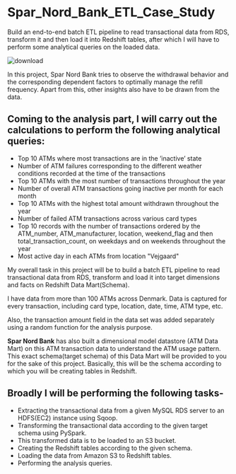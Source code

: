 # Spar_Nord_Bank_ETL_Case_Study

Build an end-to-end batch ETL pipeline to read transactional data from RDS, transform it and then load it into Redshift tables, after which I will have to perform some analytical queries on the loaded data.

![download](https://github.com/patelharsh13/Spar_Nord_Bank_ETL_Case_Study/assets/140731851/e5380e2c-9ae8-4857-bb11-7e34021100ba)

In this project, Spar Nord Bank tries to observe the withdrawal behavior and the corresponding dependent factors to optimally manage the refill frequency. Apart from this, other insights also have to be drawn from the data.

## Coming to the analysis part, I will carry out the calculations to perform the following analytical queries:

* Top 10 ATMs where most transactions are in the ’inactive’ state
* Number of ATM failures corresponding to the different weather conditions recorded at the time of the transactions
* Top 10 ATMs with the most number of transactions throughout the year
* Number of overall ATM transactions going inactive per month for each month
* Top 10 ATMs with the highest total amount withdrawn throughout the year
* Number of failed ATM transactions across various card types
* Top 10 records with the number of transactions ordered by the ATM_number, ATM_manufacturer, location, weekend_flag and then total_transaction_count, on weekdays and on weekends throughout the year
* Most active day in each ATMs from location "Vejgaard"

My overall task in this project will be to build a batch ETL pipeline to read transactional data from RDS, transform and load it into target dimensions and facts on Redshift Data Mart(Schema).

I have data from more than 100 ATMs across Denmark. Data is captured for every transaction, including card type, location, date, time, ATM type, etc.

Also, the transaction amount field in the data set was added separately using a random function for the analysis purpose. 

**Spar Nord Bank** has also built a dimensional model datastore (ATM Data Mart) on this ATM transaction data to understand the ATM usage pattern. This exact schema(target schema) of this Data Mart will be provided to you for the sake of this project. Basically, this will be the schema according to which you will be creating tables in Redshift. 

## Broadly I will be performing the following tasks-

* Extracting the transactional data from a given MySQL RDS server to an HDFS(EC2) instance using Sqoop.
* Transforming the transactional data according to the given target schema using PySpark.
* This transformed data is to be loaded to an S3 bucket.
* Creating the Redshift tables according to the given schema.
* Loading the data from Amazon S3 to Redshift tables.
* Performing the analysis queries.
